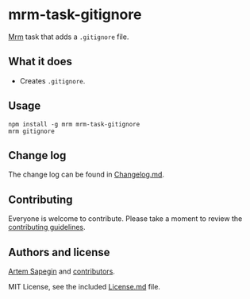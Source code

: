 # mrm-task-gitignore

[Mrm](https://github.com/sapegin/mrm) task that adds a `.gitignore` file.

## What it does

- Creates `.gitignore`.

## Usage

```
npm install -g mrm mrm-task-gitignore
mrm gitignore
```

## Change log

The change log can be found in [Changelog.md](Changelog.md).

## Contributing

Everyone is welcome to contribute. Please take a moment to review the [contributing guidelines](../../Contributing.md).

## Authors and license

[Artem Sapegin](http://sapegin.me) and [contributors](https://github.com/sapegin/mrm-tasks/graphs/contributors).

MIT License, see the included [License.md](License.md) file.
